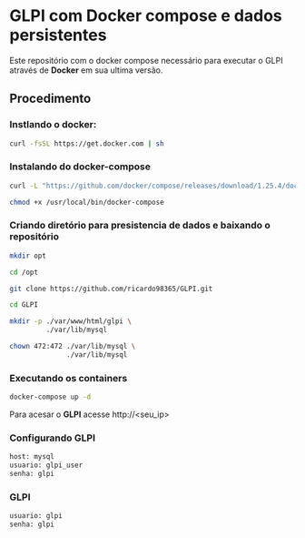 # GLPI com Docker compose e dados persistentes

Este repositório com o docker compose necessário para executar o GLPI através de **Docker** em sua ultima versão.

## Procedimento

### Instlando o docker:

```bash
curl -fsSL https://get.docker.com | sh
```

### Instalando do docker-compose

```bash
curl -L "https://github.com/docker/compose/releases/download/1.25.4/docker-compose-Linux-x86_64" -o /usr/local/bin/docker-compose

chmod +x /usr/local/bin/docker-compose
```

### Criando diretório para presistencia de dados e baixando o repositório

```bash
mkdir opt

cd /opt 

git clone https://github.com/ricardo98365/GLPI.git

cd GLPI 

mkdir -p ./var/www/html/glpi \
         ./var/lib/mysql

chown 472:472 ./var/lib/mysql \
              ./var/lib/mysql 
```

### Executando os containers

```bash
docker-compose up -d
```
Para acesar o **GLPI** acesse http://<seu_ip> 

### Configurando GLPI

```bash
host: mysql
usuario: glpi_user
senha: glpi
```

### GLPI

```bash
usuario: glpi
senha: glpi
```
